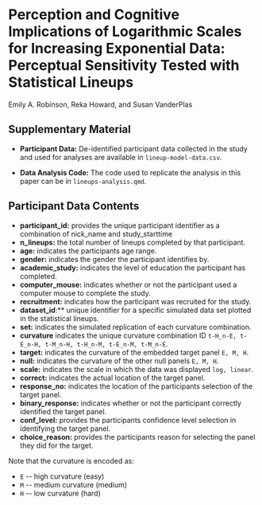 # Perception and Cognitive Implications of Logarithmic Scales for Increasing Exponential Data: Perceptual Sensitivity Tested with Statistical Lineups
Emily A. Robinson, Reka Howard, and Susan VanderPlas

## Supplementary Material

+ **Participant Data:** De-identified participant data collected in the study and used for analyses are available in `lineup-model-data.csv`.

+ **Data Analysis Code:** The code used to replicate the analysis in this paper can be in `lineups-analysis.qmd`.

## Participant Data Contents

+ **participant_id:** provides the unique participant identifier as a combination of nick_name and study_starttime
+ **n_lineups:** the total number of lineups completed by that participant.
+ **age:** indicates the participants age range.
+ **gender:** indicates the gender the participant identifies by.
+ **academic_study:** indicates the level of education the participant has completed.
+ **computer_mouse:** indicates whether or not the participant used a computer mouse to complete the study.
+ **recruitment:** indicates how the participant was recruited for the study.
+ **dataset_id**:** unique identifier for a specific simulated data set plotted in the statistical lineups.
+ **set:** indicates the simulated replication of each curvature combination.
+ **curvature** indicates the unique curvature combination ID `t-H_n-E, t-E_n-H, t-M_n-H, t-H_n-M, t-E_n-M, t-M_n-E`.
+ **target:** indicates the curvature of the embedded target panel `E, M, H`.
+ **null:** indicates the curvature of the other null panels `E, M, H`.
+ **scale:** indicates the scale in which the data was displayed `log, linear`.
+ **correct:** indicates the actual location of the target panel.
+ **response_no:** indicates the location of the participants selection of the target panel.
+ **binary_response:** indicates whether or not the participant correctly identified the target panel.
+ **conf_level:** provides the participants confidence level selection in identifying the target panel.
+ **choice_reason:** provides the participants reason for selecting the panel they did for the target.

Note that the curvature is encoded as:

+ `E` -- high curvature (easy)
+ `M` -- medium curvature (medium)
+ `H` -- low curvature (hard)
